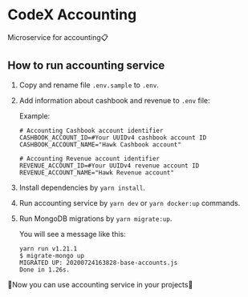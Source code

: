 # CodeX Accounting
Microservice for accounting📋

## How to run accounting service

1. Copy and rename file `.env.sample` to `.env`.
2. Add information about cashbook and revenue to `.env` file:

    Example:
    ```dotenv
    # Accounting Cashbook account identifier
    CASHBOOK_ACCOUNT_ID=#Your UUIDv4 cashbook account ID
    CASHBOOK_ACCOUNT_NAME="Hawk Cashbook account"

    # Accounting Revenue account identifier
    REVENUE_ACCOUNT_ID=#Your UUIDv4 revenue account ID
    REVENUE_ACCOUNT_NAME="Hawk Revenue account"
    ```
3. Install dependencies by `yarn install`.
4. Run accounting service by `yarn dev` or `yarn docker:up` commands.
5. Run MongoDB migrations by `yarn migrate:up`.

    You will see a message like this:
    ```text
    yarn run v1.21.1
    $ migrate-mongo up
    MIGRATED UP: 20200724163828-base-accounts.js
    Done in 1.26s.
    ```

🎉Now you can use accounting service in your projects🎉
